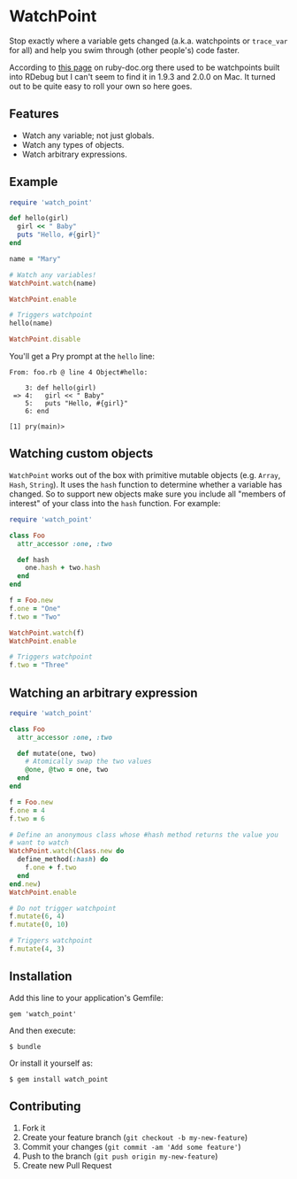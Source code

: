 # WatchPoint

Stop exactly where a variable gets changed (a.k.a. watchpoints or `trace_var` for all) and help you swim through (other people's) code faster.

According to [this page](http://www.ruby-doc.org/docs/ProgrammingRuby/html/trouble.html) on ruby-doc.org there used to be watchpoints built into RDebug but I can't seem to find it in 1.9.3 and 2.0.0 on Mac. It turned out to be quite easy to roll your own so here goes.

## Features

- Watch any variable; not just globals.
- Watch any types of objects.
- Watch arbitrary expressions.

## Example

```ruby
require 'watch_point'

def hello(girl)
  girl << " Baby"
  puts "Hello, #{girl}"
end

name = "Mary"

# Watch any variables!
WatchPoint.watch(name)

WatchPoint.enable

# Triggers watchpoint
hello(name)

WatchPoint.disable
```

You'll get a Pry prompt at the `hello` line:

    From: foo.rb @ line 4 Object#hello:

        3: def hello(girl)
     => 4:   girl << " Baby"
        5:   puts "Hello, #{girl}"
        6: end

    [1] pry(main)> 

## Watching custom objects

`WatchPoint` works out of the box with primitive mutable objects (e.g. `Array`, `Hash`, `String`). It uses the `hash` function to determine whether a variable has changed. So to support new objects make sure you include all "members of interest" of your class into the `hash` function. For example:

```ruby
require 'watch_point'

class Foo
  attr_accessor :one, :two

  def hash
    one.hash + two.hash
  end
end

f = Foo.new
f.one = "One"
f.two = "Two"

WatchPoint.watch(f)
WatchPoint.enable

# Triggers watchpoint
f.two = "Three"
```

## Watching an arbitrary expression

```ruby
require 'watch_point'

class Foo
  attr_accessor :one, :two

  def mutate(one, two)
    # Atomically swap the two values
    @one, @two = one, two
  end
end

f = Foo.new
f.one = 4
f.two = 6

# Define an anonymous class whose #hash method returns the value you
# want to watch
WatchPoint.watch(Class.new do
  define_method(:hash) do
    f.one + f.two
  end
end.new)
WatchPoint.enable

# Do not trigger watchpoint
f.mutate(6, 4)
f.mutate(0, 10)

# Triggers watchpoint
f.mutate(4, 3)
```

## Installation

Add this line to your application's Gemfile:

    gem 'watch_point'

And then execute:

    $ bundle

Or install it yourself as:

    $ gem install watch_point

## Contributing

1. Fork it
2. Create your feature branch (`git checkout -b my-new-feature`)
3. Commit your changes (`git commit -am 'Add some feature'`)
4. Push to the branch (`git push origin my-new-feature`)
5. Create new Pull Request
